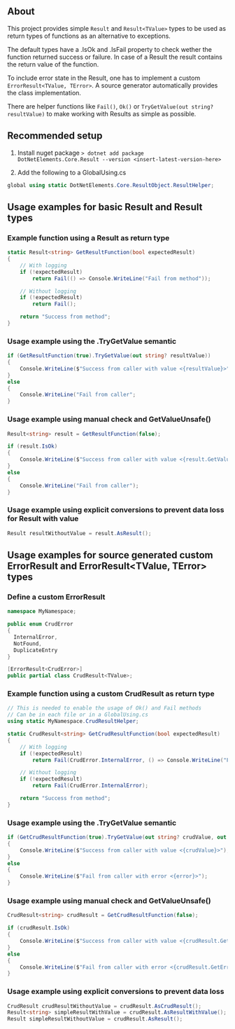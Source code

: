 ## About

This project provides simple `Result` and `Result<TValue>` types to be used as return types of functions as an alternative to exceptions.

The default types have a .IsOk and .IsFail property to check wether the function returned success or failure. In case of a Result<TValue> the result contains the return value of the function.

To include error state in the Result, one has to implement a custom `ErrorResult<TValue, TError>`.
A source generator automatically provides the class implementation.

There are helper functions like `Fail()`, `Ok()` or `TryGetValue(out string? resultValue)` to make working with Results as simple as possible.

## Recommended setup

1. Install nuget package `> dotnet add package DotNetElements.Core.Result --version <insert-latest-version-here>`

2. Add the following to a GlobalUsing.cs
```cs
global using static DotNetElements.Core.ResultObject.ResultHelper;
```

## Usage examples for basic Result and Result<TValue> types

### Example function using a Result as return type
```cs
static Result<string> GetResultFunction(bool expectedResult)
{
    // With logging
    if (!expectedResult)
        return Fail(() => Console.WriteLine("Fail from method"));

    // Without logging
    if (!expectedResult)
        return Fail();

    return "Success from method";
}
```

### Usage example using the .TryGetValue semantic
```cs
if (GetResultFunction(true).TryGetValue(out string? resultValue))
{
    Console.WriteLine($"Success from caller with value <{resultValue}>");
}
else
{
    Console.WriteLine("Fail from caller";
}
```

### Usage example using manual check and GetValueUnsafe()
```cs
Result<string> result = GetResultFunction(false);

if (result.IsOk)
{
    Console.WriteLine($"Success from caller with value <{result.GetValueUnsafe()}>");
}
else
{
    Console.WriteLine("Fail from caller");
}
```

### Usage example using explicit conversions to prevent data loss for Result with value
```cs
Result resultWithoutValue = result.AsResult();
```

## Usage examples for source generated custom ErrorResult<TError> and ErrorResult<TValue, TError> types

### Define a custom ErrorResult
```cs
namespace MyNamespace;

public enum CrudError
{
  InternalError,
  NotFound,
  DuplicateEntry
}

[ErrorResult<CrudError>]
public partial class CrudResult<TValue>;
```

### Example function using a custom CrudResult as return type
```cs
// This is needed to enable the usage of Ok() and Fail methods
// Can be in each file or in a GlobalUsing.cs
using static MyNamespace.CrudResultHelper;

static CrudResult<string> GetCrudResultFunction(bool expectedResult)
{
    // With logging
    if (!expectedResult)
        return Fail(CrudError.InternalError, () => Console.WriteLine("Fail from method"));

    // Without logging
    if (!expectedResult)
        return Fail(CrudError.InternalError);

    return "Success from method";
}
```

### Usage example using the .TryGetValue semantic
```cs
if (GetCrudResultFunction(true).TryGetValue(out string? crudValue, out CrudError? error))
{
    Console.WriteLine($"Success from caller with value <{crudValue}>");
}
else
{
    Console.WriteLine($"Fail from caller with error <{error}>");
}
```

### Usage example using manual check and GetValueUnsafe()
```cs
CrudResult<string> crudResult = GetCrudResultFunction(false);

if (crudResult.IsOk)
{
    Console.WriteLine($"Success from caller with value <{crudResult.GetValueUnsafe()}>");
}
else
{
    Console.WriteLine($"Fail from caller with error <{crudResult.GetErrorUnsafe()}>");
}
```
 
### Usage example using explicit conversions to prevent data loss
```cs
CrudResult crudResultWithoutValue = crudResult.AsCrudResult();
Result<string> simpleResultWithValue = crudResult.AsResultWithValue();
Result simpleResultWithoutValue = crudResult.AsResult();
```
